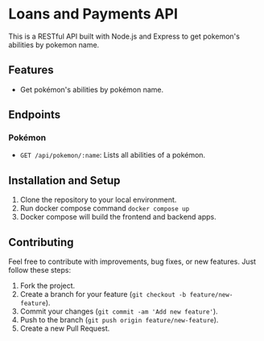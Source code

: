 # Loans and Payments API

This is a RESTful API built with Node.js and Express to get pokemon's abilities by pokemon name.

## Features

- Get pokémon's abilities by pokémon name.

## Endpoints

### Pokémon

- `GET /api/pokemon/:name`: Lists all abilities of a pokémon.

## Installation and Setup

1. Clone the repository to your local environment.
2. Run docker compose command `docker compose up`
3. Docker compose will build the frontend and backend apps.

## Contributing

Feel free to contribute with improvements, bug fixes, or new features. Just follow these steps:

1. Fork the project.
2. Create a branch for your feature (`git checkout -b feature/new-feature`).
3. Commit your changes (`git commit -am 'Add new feature'`).
4. Push to the branch (`git push origin feature/new-feature`).
5. Create a new Pull Request.